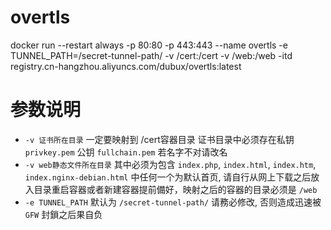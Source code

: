 # overtls
docker run --restart always -p 80:80 -p 443:443  --name overtls -e TUNNEL_PATH=/secret-tunnel-path/ -v /cert:/cert -v /web:/web -itd registry.cn-hangzhou.aliyuncs.com/dubux/overtls:latest

# 参数说明
- `-v 证书所在目录` 一定要映射到 /cert容器目录 证书目录中必须存在私钥 `privkey.pem` 公钥 `fullchain.pem` 若名字不对请改名
- `-v web静态文件所在目录` 其中必须为包含 `index.php`, `index.html`, `index.htm`, `index.nginx-debian.html`
  中任何一个为默认首页, 请自行从网上下载之后放入目录重启容器或者新建容器提前備好，映射之后的容器的目录必须是 `/web`
- `-e TUNNEL_PATH` 默认为 `/secret-tunnel-path/` 请務必修改, 否则造成迅速被 `GFW` 封鎖之后果自负
